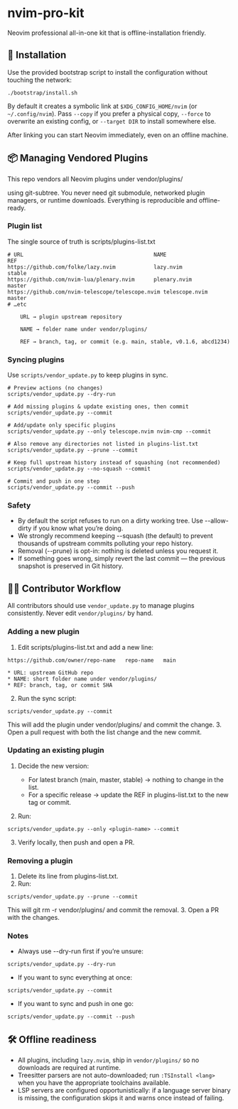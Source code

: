 # nvim-pro-kit
Neovim professional all-in-one kit that is offline-installation friendly.

## 🚀 Installation

Use the provided bootstrap script to install the configuration without touching
the network:

```
./bootstrap/install.sh
```

By default it creates a symbolic link at `$XDG_CONFIG_HOME/nvim` (or
`~/.config/nvim`). Pass `--copy` if you prefer a physical copy, `--force` to
overwrite an existing config, or `--target DIR` to install somewhere else.

After linking you can start Neovim immediately, even on an offline machine.

## 📦 Managing Vendored Plugins

This repo vendors all Neovim plugins under vendor/plugins/

using git-subtree.
You never need git submodule, networked plugin managers, or runtime downloads.
Everything is reproducible and offline-ready.

### Plugin list

The single source of truth is scripts/plugins-list.txt

```
# URL                                         NAME                   REF
https://github.com/folke/lazy.nvim            lazy.nvim              stable
https://github.com/nvim-lua/plenary.nvim      plenary.nvim           master
https://github.com/nvim-telescope/telescope.nvim telescope.nvim      master
# …etc

    URL → plugin upstream repository

    NAME → folder name under vendor/plugins/

    REF → branch, tag, or commit (e.g. main, stable, v0.1.6, abcd1234)
```

### Syncing plugins

Use `scripts/vendor_update.py` to keep plugins in sync.

```
# Preview actions (no changes)
scripts/vendor_update.py --dry-run

# Add missing plugins & update existing ones, then commit
scripts/vendor_update.py --commit

# Add/update only specific plugins
scripts/vendor_update.py --only telescope.nvim nvim-cmp --commit

# Also remove any directories not listed in plugins-list.txt
scripts/vendor_update.py --prune --commit

# Keep full upstream history instead of squashing (not recommended)
scripts/vendor_update.py --no-squash --commit

# Commit and push in one step
scripts/vendor_update.py --commit --push
```

### Safety

* By default the script refuses to run on a dirty working tree. Use --allow-dirty if you know what you’re doing.
* We strongly recommend keeping --squash (the default) to prevent thousands of upstream commits polluting your repo history.
* Removal (--prune) is opt-in: nothing is deleted unless you request it.
* If something goes wrong, simply revert the last commit — the previous snapshot is preserved in Git history.

## 👩‍💻 Contributor Workflow

All contributors should use `vendor_update.py` to manage plugins consistently. Never edit `vendor/plugins/` by hand.

### Adding a new plugin

1. Edit scripts/plugins-list.txt and add a new line:
```
https://github.com/owner/repo-name   repo-name   main
```
    * URL: upstream GitHub repo
    * NAME: short folder name under vendor/plugins/
    * REF: branch, tag, or commit SHA
2. Run the sync script: 
```
scripts/vendor_update.py --commit
```
This will add the plugin under vendor/plugins/<NAME> and commit the change.
3. Open a pull request with both the list change and the new commit.

### Updating an existing plugin

1. Decide the new version:
    * For latest branch (main, master, stable) → nothing to change in the list.
    * For a specific release → update the REF in plugins-list.txt to the new tag or commit.

2. Run:
```
scripts/vendor_update.py --only <plugin-name> --commit
```

3. Verify locally, then push and open a PR.

### Removing a plugin

1. Delete its line from plugins-list.txt.
2. Run:
```
scripts/vendor_update.py --prune --commit
```
This will git rm -r vendor/plugins/<NAME> and commit the removal.
3. Open a PR with the changes.

### Notes

* Always use --dry-run first if you’re unsure:
```
scripts/vendor_update.py --dry-run
```
* If you want to sync everything at once:
```
scripts/vendor_update.py --commit
```
* If you want to sync and push in one go:
```
scripts/vendor_update.py --commit --push
```

## 🛠️ Offline readiness

* All plugins, including `lazy.nvim`, ship in `vendor/plugins/` so no downloads
  are required at runtime.
* Treesitter parsers are not auto-downloaded; run `:TSInstall <lang>` when you
  have the appropriate toolchains available.
* LSP servers are configured opportunistically: if a language server binary is
  missing, the configuration skips it and warns once instead of failing.

